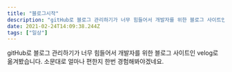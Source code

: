 ```yaml
---
title: "블로그시작"
description: "gitHub로 블로그 관리하기가 너무 힘들어서 개발자를 위한 블로그 사이트인 velog로 옮겨봤습니다. 소문대로 얼마나 편한지 한번 경험해봐야겠네요."
date: 2021-02-24T14:09:38.244Z
tags: ["일상"]
---
```

gitHub로 블로그 관리하기가 너무 힘들어서 개발자를 위한 블로그 사이트인 velog로 옮겨봤습니다. 
소문대로 얼마나 편한지 한번 경험해봐야겠네요.
